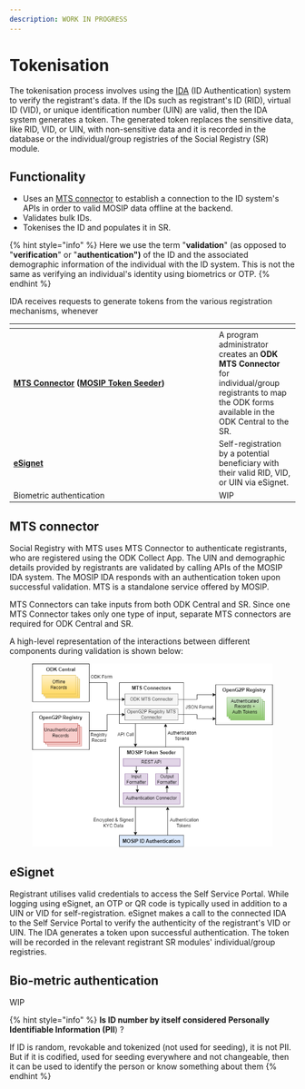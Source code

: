 ```yaml
---
description: WORK IN PROGRESS
---
```


# Tokenisation

The tokenisation process involves using the [IDA](https://docs.mosip.io/1.2.0/id-authentication) (ID Authentication) system to verify the registrant's data. If the IDs such as registrant's ID (RID), virtual ID (VID), or unique identification number (UIN) are valid, then the IDA system generates a token. The generated token replaces the sensitive data, like RID, VID, or UIN, with non-sensitive data and it is recorded in the database or the individual/group registries of the Social Registry (SR) module.

## Functionality

* Uses an [MTS connector](https://docs.mosip.io/1.2.0/integrations/mosip-token-seeder/mts-odk-importer) to establish a connection to the ID system's APIs in order to valid MOSIP data offline at the backend.
* Validates bulk IDs.
* Tokenises the ID and populates it in SR.

{% hint style="info" %}
Here we use the term "**validation**" (as opposed to "**verification**" or "**authentication")** of the ID and the associated demographic information of the individual with the ID system. This is not the same as verifying an individual's identity using biometrics or OTP.
{% endhint %}

IDA receives requests to generate tokens from the various registration mechanisms, whenever

<table><thead><tr><th width="348"></th><th></th></tr></thead><tbody><tr><td><a href="tokenisation.md#mts-connector"><strong>MTS Connector</strong></a> <strong>(</strong><a href="https://docs.mosip.io/1.2.0/integrations/mosip-token-seeder"><strong>MOSIP Token Seeder</strong></a><strong>)</strong></td><td>A  program administrator creates an <strong>ODK MTS Connector</strong> for individual/group registrants to map the ODK forms available in the ODK Central to the SR. </td></tr><tr><td><a href="tokenisation.md#esignet"><strong>eSignet</strong></a></td><td>Self-registration by a potential beneficiary with their valid RID, VID, or UIN via eSignet.</td></tr><tr><td>Biometric authentication</td><td>WIP</td></tr></tbody></table>

## MTS connector

Social Registry with MTS uses MTS Connector to authenticate registrants, who are registered using the ODK Collect App. The UIN and demographic details provided by registrants are validated by calling APIs of the MOSIP IDA system. The MOSIP IDA responds with an authentication token upon successful validation. MTS is a standalone service offered by MOSIP.&#x20;

MTS Connectors can take inputs from both ODK Central and SR. Since one MTS Connector takes only one type of input, separate MTS connectors are required for ODK Central and SR.

A high-level representation of the interactions between different components during validation is shown below:

<figure><img src="../../../.gitbook/assets/authentication-using-mts (1).png" alt=""><figcaption></figcaption></figure>

## eSignet

Registrant utilises valid credentials to access the Self Service Portal. While logging using eSignet, an OTP or QR code is typically used in addition to a UIN or VID for self-registration.  eSignet makes a call to the connected IDA to the Self Service Portal to verify the authenticity of the registrant's VID or UIN. The IDA generates a token upon successful authentication. The token will be recorded in the relevant registrant SR modules' individual/group registries.

## Bio-metric authentication

WIP

{% hint style="info" %}
**Is ID number by itself considered Personally Identifiable Information (PII**) ?

If ID is random, revokable and tokenized (not used for seeding), it is not PII. But if it is codified, used for seeding everywhere and not changeable, then it can be used to identify the person or know something about them
{% endhint %}
